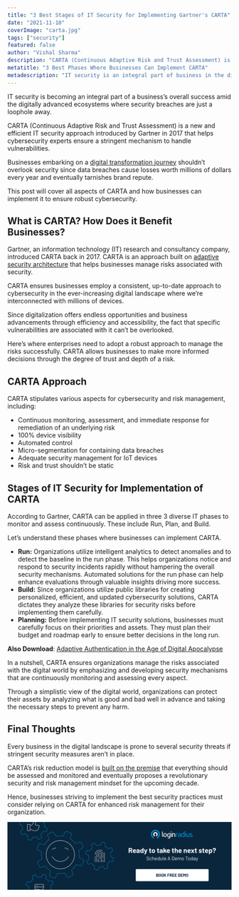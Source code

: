 ```yaml
---
title: "3 Best Stages of IT Security for Implementing Gartner's CARTA"
date: "2021-11-10"
coverImage: "carta.jpg"
tags: ["security"]
featured: false
author: "Vishal Sharma"
description: "CARTA (Continuous Adaptive Risk and Trust Assessment) is a new and efficient IT security approach introduced by Gartner to help cybersecurity experts ensure a stringent mechanism to handle vulnerabilities."
metatitle: "3 Best Phases Where Businesses Can Implement CARTA"
metadescription: "IT security is an integral part of business in the digital landscape. Let’s understand how CARTA can help improve overall business security."
---
```


IT security is becoming an integral part of a business’s overall success amid the digitally advanced ecosystems where security breaches are just a loophole away. 

CARTA (Continuous Adaptive Risk and Trust Assessment) is a new and efficient IT security approach introduced by Gartner in 2017 that helps cybersecurity experts ensure a stringent mechanism to handle vulnerabilities. 

Businesses embarking on a [digital transformation journey](https://www.loginradius.com/blog/start-with-identity/digital-transformation-consumer-iam/) shouldn’t overlook security since data breaches cause losses worth millions of dollars every year and eventually tarnishes brand repute. 

This post will cover all aspects of CARTA and how businesses can implement it to ensure robust cybersecurity. 


## What is CARTA? How Does it Benefit Businesses? 

Gartner, an information technology (IT) research and consultancy company, introduced CARTA back in 2017. CARTA is an approach built on [adaptive security architecture](https://www.loginradius.com/blog/engineering/what-is-adaptive-authentication/) that helps businesses manage risks associated with security. 

CARTA ensures businesses employ a consistent, up-to-date approach to cybersecurity in the ever-increasing digital landscape where we’re interconnected with millions of devices.

Since digitalization offers endless opportunities and business advancements through efficiency and accessibility, the fact that specific vulnerabilities are associated with it can’t be overlooked. 

Here’s where enterprises need to adopt a robust approach to manage the risks successfully. CARTA allows businesses to make more informed decisions through the degree of trust and depth of a risk. 


## CARTA Approach 

CARTA stipulates various aspects for cybersecurity and risk management, including: 



* Continuous monitoring, assessment, and immediate response for remediation of an underlying risk
* 100% device visibility
* Automated control
* Micro-segmentation for containing data breaches 
* Adequate security management for IoT devices 
* Risk and trust shouldn’t be static 


## Stages of IT Security for Implementation of CARTA

According to Gartner, CARTA can be applied in three 3 diverse IT phases to monitor and assess continuously. These include Run, Plan, and Build. 

Let’s understand these phases where businesses can implement CARTA. 



* **Run:** Organizations utilize intelligent analytics to detect anomalies and to detect the baseline in the run phase. This helps organizations notice and respond to security incidents rapidly without hampering the overall security mechanisms. Automated solutions for the run phase can help enhance evaluations through valuable insights driving more success. 
* **Build:** Since organizations utilize public libraries for creating personalized, efficient, and updated cybersecurity solutions, CARTA dictates they analyze these libraries for security risks before implementing them carefully. 
* **Planning:** Before implementing IT security solutions, businesses must carefully focus on their priorities and assets. They must plan their budget and roadmap early to ensure better decisions in the long run. 

**Also Download**: [Adaptive Authentication in the Age of Digital Apocalypse](https://www.loginradius.com/resource/adaptive-authentication-in-the-age-of-digital-apocalypse/)

In a nutshell, CARTA ensures organizations manage the risks associated with the digital world by emphasizing and developing security mechanisms that are continuously monitoring and assessing every aspect.  

Through a simplistic view of the digital world, organizations can protect their assets by analyzing what is good and bad well in advance and taking the necessary steps to prevent any harm. 


## Final Thoughts 

Every business in the digital landscape is prone to several security threats if stringent security measures aren’t in place. 

CARTA’s risk reduction model is [built on the premise](https://www.loginradius.com/on-premises-deployment/) that everything should be assessed and monitored and eventually proposes a revolutionary security and risk management mindset for the upcoming decade. 

Hence, businesses striving to implement the best security practices must consider relying on CARTA for enhanced risk management for their organization.


[![book-a-free-demo-loginradius](../../assets/book-a-demo-loginradius.png)](https://www.loginradius.com/book-a-demo/)
